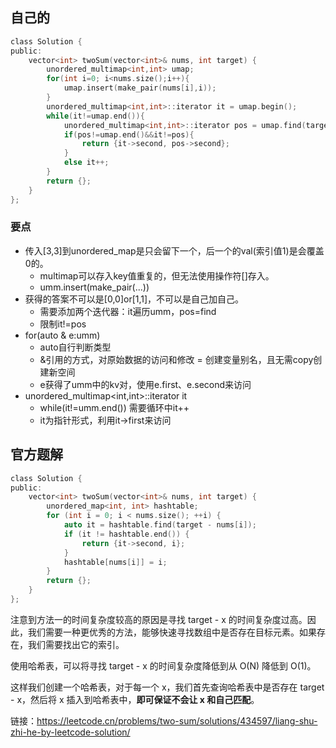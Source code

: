 ## 自己的

``` c
class Solution {
public:
    vector<int> twoSum(vector<int>& nums, int target) {
        unordered_multimap<int,int> umap;
        for(int i=0; i<nums.size();i++){
            umap.insert(make_pair(nums[i],i));
        }
        unordered_multimap<int,int>::iterator it = umap.begin();
        while(it!=umap.end()){
            unordered_multimap<int,int>::iterator pos = umap.find(target-it->first);
            if(pos!=umap.end()&&it!=pos){
                return {it->second, pos->second};
            }
            else it++;
        }
        return {}; 
    }
};
```





### 要点

- 传入[3,3]到unordered_map是只会留下一个，后一个的val(索引值1)是会覆盖0的。
  - multimap可以存入key值重复的，但无法使用操作符[]存入。
  - umm.insert(make_pair(...))
- 获得的答案不可以是[0,0]or[1,1]，不可以是自己加自己。
  - 需要添加两个迭代器：it遍历umm，pos=find
  - 限制it!=pos
- for(auto & e:umm) 
  - auto自行判断类型
  - &引用的方式，对原始数据的访问和修改 = 创建变量别名，且无需copy创建新空间
  - e获得了umm中的kv对，使用e.first、e.second来访问
- unordered_multimap<int,int>::iterator it
  - while(it!=umm.end()) 需要循环中it++
  - it为指针形式，利用it->first来访问



## 官方题解

``` c
class Solution {
public:
    vector<int> twoSum(vector<int>& nums, int target) {
        unordered_map<int, int> hashtable;
        for (int i = 0; i < nums.size(); ++i) {
            auto it = hashtable.find(target - nums[i]);
            if (it != hashtable.end()) {
                return {it->second, i};
            }
            hashtable[nums[i]] = i;
        }
        return {};
    }
};
```

注意到方法一的时间复杂度较高的原因是寻找 target - x 的时间复杂度过高。因此，我们需要一种更优秀的方法，能够快速寻找数组中是否存在目标元素。如果存在，我们需要找出它的索引。

使用哈希表，可以将寻找 target - x 的时间复杂度降低到从 O(N) 降低到 O(1)。

这样我们创建一个哈希表，对于每一个 x，我们首先查询哈希表中是否存在 target - x，然后将 x 插入到哈希表中，**即可保证不会让 x 和自己匹配**。



链接：https://leetcode.cn/problems/two-sum/solutions/434597/liang-shu-zhi-he-by-leetcode-solution/